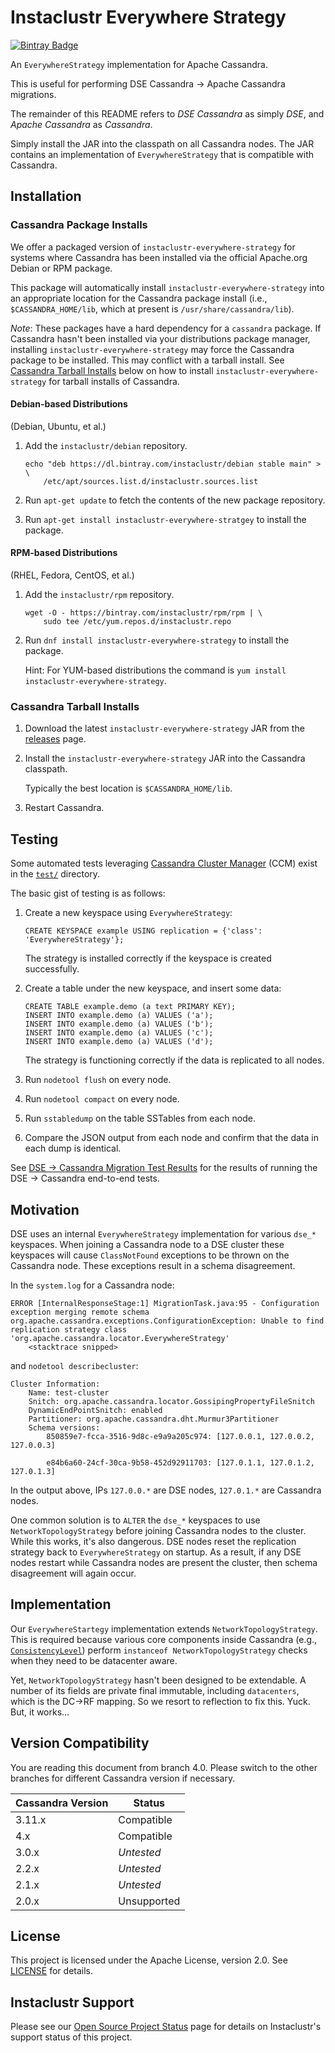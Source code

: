 # Instaclustr Everywhere Strategy

[![Bintray Badge](https://img.shields.io/bintray/v/instaclustr/debian/instaclustr-everywhere-strategy.svg)](https://bintray.com/instaclustr/debian/instaclustr-everywhere-strategy)

An `EverywhereStrategy` implementation for Apache Cassandra.

This is useful for performing DSE Cassandra → Apache Cassandra migrations.

The remainder of this README refers to _DSE Cassandra_ as simply _DSE_, and _Apache Cassandra_ as _Cassandra_.

Simply install the JAR into the classpath on all Cassandra nodes. The JAR contains an implementation of `EverywhereStrategy` that
is compatible with Cassandra.

## Installation

### Cassandra Package Installs

We offer a packaged version of `instaclustr-everywhere-strategy` for systems where Cassandra has been installed via the official Apache.org Debian or RPM package.

This package will automatically install `instaclustr-everywhere-strategy` into an appropriate location for the Cassandra package install
(i.e., `$CASSANDRA_HOME/lib`, which at present is `/usr/share/cassandra/lib`).

_Note_: These packages have a hard dependency for a `cassandra` package.
If Cassandra hasn't been installed via your distributions package manager, installing `instaclustr-everywhere-strategy`
may force the Cassandra package to be installed. This may conflict with a tarball install.
See [Cassandra Tarball Installs](#cassandra-tarball-installs) below on how to install `instaclustr-everywhere-strategy`
for tarball installs of Cassandra.

#### Debian-based Distributions

(Debian, Ubuntu, et al.)

1. Add the `instaclustr/debian` repository.

       echo "deb https://dl.bintray.com/instaclustr/debian stable main" > \
           /etc/apt/sources.list.d/instaclustr.sources.list
    
2. Run `apt-get update` to fetch the contents of the new package repository.

3. Run `apt-get install instaclustr-everywhere-stratgey` to install the package.

#### RPM-based Distributions

(RHEL, Fedora, CentOS, et al.)

1. Add the `instaclustr/rpm` repository.

       wget -O - https://bintray.com/instaclustr/rpm/rpm | \
           sudo tee /etc/yum.repos.d/instaclustr.repo

2. Run `dnf install instaclustr-everywhere-strategy` to install the package.

    Hint: For YUM-based distributions the command is `yum install instaclustr-everywhere-strategy`.

### Cassandra Tarball Installs

1. Download the latest `instaclustr-everywhere-strategy` JAR from the [releases](https://github.com/instaclustr/everywhere-strategy/releases) page.

2. Install the `instaclustr-everywhere-strategy` JAR into the Cassandra classpath.

    Typically the best location is `$CASSANDRA_HOME/lib`.

3. Restart Cassandra.

## Testing

Some automated tests leveraging [Cassandra Cluster Manager](https://github.com/riptano/ccm) (CCM) exist in the
[`test/`](test/) directory.

The basic gist of testing is as follows:

1. Create a new keyspace using `EverywhereStrategy`:

       CREATE KEYSPACE example USING replication = {'class': 'EverywhereStrategy'};

    The strategy is installed correctly if the keyspace is created successfully.

1. Create a table under the new keyspace, and insert some data:

       CREATE TABLE example.demo (a text PRIMARY KEY);
       INSERT INTO example.demo (a) VALUES ('a');
       INSERT INTO example.demo (a) VALUES ('b');
       INSERT INTO example.demo (a) VALUES ('c');
       INSERT INTO example.demo (a) VALUES ('d');

    The strategy is functioning correctly if the data is replicated to all nodes.
    
1. Run `nodetool flush` on every node.

1. Run `nodetool compact` on every node.

1. Run `sstabledump` on the table SSTables from each node.

1. Compare the JSON output from each node and confirm that the data in each dump is identical.

See [DSE → Cassandra Migration Test Results](test/dse-migrate-test-results.md) for the results of running the
DSE → Cassandra end-to-end tests.


## Motivation

DSE uses an internal `EverywhereStrategy` implementation for various `dse_*` keyspaces.
When joining a Cassandra node to a DSE cluster these keyspaces will cause `ClassNotFound` exceptions to be thrown on the Cassandra node.
These exceptions result in a schema disagreement. <!-- and what else? -->

In the `system.log` for a Cassandra node:

    ERROR [InternalResponseStage:1] MigrationTask.java:95 - Configuration exception merging remote schema
    org.apache.cassandra.exceptions.ConfigurationException: Unable to find replication strategy class 'org.apache.cassandra.locator.EverywhereStrategy'
        <stacktrace snipped>

and `nodetool describecluster`:

    Cluster Information:
    	Name: test-cluster
    	Snitch: org.apache.cassandra.locator.GossipingPropertyFileSnitch
    	DynamicEndPointSnitch: enabled
    	Partitioner: org.apache.cassandra.dht.Murmur3Partitioner
    	Schema versions:
    		850859e7-fcca-3516-9d8c-e9a9a205c974: [127.0.0.1, 127.0.0.2, 127.0.0.3]
    
    		e84b6a60-24cf-30ca-9b58-452d92911703: [127.0.1.1, 127.0.1.2, 127.0.1.3]
    		
In the output above, IPs `127.0.0.*` are DSE nodes, `127.0.1.*` are Cassandra nodes.

One common solution is to `ALTER` the `dse_*` keyspaces to use `NetworkTopologyStrategy` before joining Cassandra nodes to the cluster.
While this works, it's also dangerous.
DSE nodes reset the replication strategy back to `EverywhereStrategy` on startup.
As a result, if any DSE nodes restart while Cassandra nodes are present the cluster, then schema disagreement will again occur. 


## Implementation

Our `EverywhereStartegy` implementation extends `NetworkTopologyStrategy`.
This is required because various core components inside Cassandra
(e.g., [`ConsistencyLevel`](https://github.com/apache/cassandra/blob/trunk/src/java/org/apache/cassandra/db/ConsistencyLevel.java))
perform `instanceof NetworkTopologyStrategy` checks when they need to be datacenter aware.

Yet, `NetworkTopologyStrategy` hasn't been designed to be extendable.
A number of its fields are private final immutable, including `datacenters`, which is the DC→RF mapping.
So we resort to reflection to fix this. Yuck. But, it works…


## Version Compatibility

You are reading this document from branch 4.0. Please switch to the other branches for different Cassandra version if necessary.

| Cassandra Version | Status |
| --- | --- |
| 3.11.x | Compatible |
| 4.x | Compatible |
| 3.0.x | _Untested_ |
| 2.2.x | _Untested_ |
| 2.1.x | _Untested_ |
| 2.0.x | Unsupported |

## License

This project is licensed under the Apache License, version 2.0. See [LICENSE](LICENSE) for details.

## Instaclustr Support

Please see our [Open Source Project Status](https://www.instaclustr.com/support/documentation/announcements/instaclustr-open-source-project-status/) page for details on Instaclustr's support status of this project.
